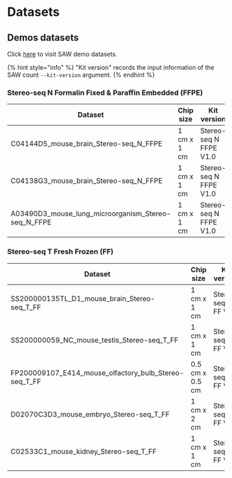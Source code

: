 # Datasets

## Demos datasets

Click [here](http://116.6.21.110:8090/share/21bb9df9-e6c5-47c5-9aa8-29f2d23a6df4) to visit SAW demo datasets.&#x20;

{% hint style="info" %}
"Kit version" records the input information of the SAW count `--kit-version` argument.
{% endhint %}

### Stereo-seq N Formalin Fixed & Paraffin Embedded (FFPE)

<table data-full-width="false"><thead><tr><th width="199">Dataset</th><th width="119">Chip size</th><th width="137">Kit version</th><th width="89">Pipeline version</th><th width="90">Species</th><th width="168">Disease state</th><th width="116">Anatomical tissue </th><th width="150">Staining method</th></tr></thead><tbody><tr><td>C04144D5_mouse_brain_Stereo-seq_N_FFPE</td><td>1 cm x 1 cm</td><td>Stereo-seq N FFPE V1.0</td><td>≥ SAW 8.0.0</td><td>Mouse</td><td>Healthy</td><td>Brain</td><td>ssDNA</td></tr><tr><td>C04138G3_mouse_brain_Stereo-seq_N_FFPE</td><td>1 cm x 1 cm</td><td>Stereo-seq N FFPE V1.0</td><td>≥ SAW 8.0.0</td><td>Mouse</td><td>Healthy</td><td>Brain</td><td>H&#x26;E</td></tr><tr><td>A03490D3_mouse_lung_microorganism_Stereo-seq_N_FFPE</td><td>1 cm x 1 cm</td><td>Stereo-seq N FFPE V1.0</td><td>≥ SAW 8.0.0</td><td>Mouse</td><td>Infected with <em>Mycobacterium tuberculosis</em></td><td>Lung</td><td>H&#x26;E</td></tr></tbody></table>

### Stereo-seq T Fresh Frozen (FF)

<table data-full-width="false"><thead><tr><th width="203">Dataset</th><th width="118">Chip size</th><th width="134">Kit version</th><th width="89">Pipeline version</th><th width="91">Species</th><th width="159">Disease state</th><th width="121">Anatomical tissue </th><th width="163">Staining method</th></tr></thead><tbody><tr><td>SS200000135TL_D1_mouse_brain_Stereo-seq_T_FF</td><td>1 cm x 1 cm</td><td>Stereo-seq T FF V1.2</td><td>≥ SAW 5.5.0</td><td>Mouse</td><td>Healthy</td><td>Brain</td><td>ssDNA </td></tr><tr><td>SS200000059_NC_mouse_testis_Stereo-seq_T_FF</td><td>1 cm x 1 cm</td><td>Stereo-seq T FF V1.2</td><td>≥ SAW 6.0.0</td><td>Mouse</td><td>Healthy</td><td>Testis</td><td>DAPI + 2 IF (AKAP3, TESK2)</td></tr><tr><td>FP200009107_E414_mouse_olfactory_bulb_Stereo-seq_T_FF</td><td>0.5 cm x 0.5 cm</td><td>Stereo-seq T FF V1.2</td><td>≥ SAW 6.1.0</td><td>Mouse</td><td>Healthy</td><td>Olfactory bulb</td><td>DAPI</td></tr><tr><td>D02070C3D3_mouse_embryo_Stereo-seq_T_FF</td><td>1 cm x 2 cm</td><td>Stereo-seq T FF V1.2</td><td>≥ SAW 6.1.0</td><td>Mouse</td><td>Healthy</td><td>Embryo</td><td>DAPI</td></tr><tr><td>C02533C1_mouse_kidney_Stereo-seq_T_FF</td><td>1 cm x 1 cm</td><td>Stereo-seq T FF V1.2</td><td>≥ SAW 7.0.0</td><td>Mouse</td><td>Healthy</td><td>Kidney</td><td>H&#x26;E</td></tr></tbody></table>

